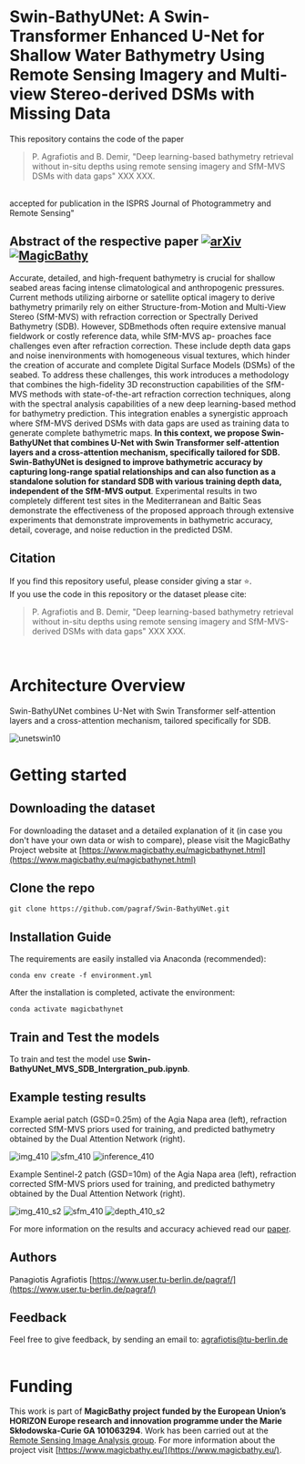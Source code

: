 # Swin-BathyUNet: A Swin-Transformer Enhanced U-Net for Shallow Water Bathymetry Using Remote Sensing Imagery and Multi-view Stereo-derived DSMs with Missing Data

This repository contains the code of the paper 
>P. Agrafiotis and B. Demir, "Deep learning-based bathymetry retrieval without in-situ depths using remote sensing imagery and SfM-MVS DSMs with data gaps" XXX XXX.
<br />
accepted for publication in the ISPRS Journal of Photogrammetry and Remote Sensing"<br />

## Abstract of the respective paper [![arXiv](https://img.shields.io/badge/arXiv-Paper-<COLOR>.svg)](https://arxiv.org/abs/2405.15477) [![MagicBathy](https://img.shields.io/badge/MagicBathy-Project-red.svg)](https://www.magicbathy.eu)
Accurate, detailed, and high-frequent bathymetry is crucial for shallow seabed areas facing intense climatological and anthropogenic pressures. Current methods utilizing airborne or satellite optical imagery to derive bathymetry primarily rely on either Structure-from-Motion and Multi-View Stereo (SfM-MVS) with refraction correction or Spectrally Derived Bathymetry (SDB). However, SDBmethods often require extensive manual fieldwork or costly reference data, while SfM-MVS ap- proaches face challenges even after refraction correction. These include depth data gaps and noise inenvironments with homogeneous visual textures, which hinder the creation of accurate and complete Digital Surface Models (DSMs) of the seabed. To address these challenges, this work introduces a methodology that combines the high-fidelity 3D reconstruction capabilities of the SfM-MVS methods with state-of-the-art refraction correction techniques, along with the spectral analysis capabilities of a new deep learning-based method for bathymetry prediction. This integration enables a synergistic approach where SfM-MVS derived DSMs with data gaps are used as training data to generate complete bathymetric maps. **In this context, we propose Swin-BathyUNet that combines U-Net with Swin Transformer self-attention layers and a cross-attention mechanism, specifically tailored for SDB. Swin-BathyUNet is designed to improve bathymetric accuracy by capturing long-range spatial relationships and can also function as a standalone solution for standard SDB with various training depth data, independent of the SfM-MVS output**. Experimental results in two completely different test sites in the Mediterranean and Baltic Seas demonstrate the effectiveness of the proposed approach through extensive experiments that demonstrate improvements in bathymetric accuracy, detail, coverage, and noise reduction in the predicted DSM.


## Citation

If you find this repository useful, please consider giving a star ⭐.<br />
If you use the code in this repository or the dataset please cite:

>P. Agrafiotis and B. Demir, "Deep learning-based bathymetry retrieval without in-situ depths using remote sensing imagery and SfM-MVS-derived DSMs with data gaps" XXX XXX.
<br />

# Architecture Overview
Swin-BathyUNet combines U-Net with Swin Transformer self-attention layers and a cross-attention mechanism, tailored specifically for SDB.

![unetswin10](https://github.com/user-attachments/assets/abbba1fb-d56b-400c-9edb-e7a08535a6f0)



# Getting started

## Downloading the dataset

For downloading the dataset and a detailed explanation of it  (in case you don't have your own data or wish to compare), please visit the MagicBathy Project website at [https://www.magicbathy.eu/magicbathynet.html](https://www.magicbathy.eu/magicbathynet.html)

## Clone the repo

`git clone https://github.com/pagraf/Swin-BathyUNet.git`

## Installation Guide
The requirements are easily installed via Anaconda (recommended):

`conda env create -f environment.yml`

After the installation is completed, activate the environment:

`conda activate magicbathynet`

## Train and Test the models
To train and test the model use **Swin-BathyUNet_MVS_SDB_Intergration_pub.ipynb**.
 
## Example testing results
Example aerial patch (GSD=0.25m) of the Agia Napa area (left), refraction corrected SfM-MVS priors used for training, and predicted bathymetry obtained by the Dual Attention Network (right). 

![img_410](https://github.com/user-attachments/assets/85e891e3-70d0-46f1-bdbc-23df9fc6128c)
![sfm_410](https://github.com/user-attachments/assets/3f35fa83-4ec4-4eea-b714-3d49f62de928)
![inference_410](https://github.com/user-attachments/assets/dfbf6552-6eb0-4ef7-b3c3-ccd41f439c6c)


Example Sentinel-2 patch (GSD=10m) of the Agia Napa area (left), refraction corrected SfM-MVS priors used for training, and predicted bathymetry obtained by the Dual Attention Network (right). 

![img_410_s2](https://github.com/user-attachments/assets/2f02c6d4-4079-4ef6-b0a6-6c0bf678191c)
![sfm_410](https://github.com/user-attachments/assets/3f35fa83-4ec4-4eea-b714-3d49f62de928)
![depth_410_s2](https://github.com/user-attachments/assets/0c090aab-62a5-42c1-80bb-4be95556ff73)

For more information on the results and accuracy achieved read our [paper](https://www.magicbathy.eu/). 

## Authors
Panagiotis Agrafiotis [https://www.user.tu-berlin.de/pagraf/](https://www.user.tu-berlin.de/pagraf/)

## Feedback
Feel free to give feedback, by sending an email to: agrafiotis@tu-berlin.de
<br />
<br />

# Funding
This work is part of **MagicBathy project funded by the European Union’s HORIZON Europe research and innovation programme under the Marie Skłodowska-Curie GA 101063294**. Work has been carried out at the [Remote Sensing Image Analysis group](https://rsim.berlin/). For more information about the project visit [https://www.magicbathy.eu/](https://www.magicbathy.eu/).
